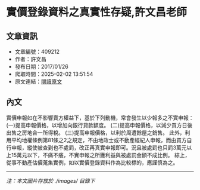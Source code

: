# 實價登錄資料之真實性存疑,許文昌老師

## 文章資訊
- 文章編號：409212
- 作者：許文昌
- 發布日期：2017/01/26
- 爬取時間：2025-02-02 13:51:54
- 原文連結：[閱讀原文](https://real-estate.get.com.tw/Columns/detail.aspx?no=409212)

## 內文
實價申報如在不影響賣方權益下，基於下列動機，常會發生以少報多之不實申報：
(一)提高申報價格，以增加向銀行貸款額度。
(二)提高申報價格，以減少買方日後出售之房地合一所得稅。
(三)提高申報價格，以利於周遭餘屋之銷售。
此外，利用平均地權條例第81條之2之規定，不由地政士或不動產經紀人申報，而由買方自行申報，縱使被查到也不處罰，改正再真實申報即可。況且被處罰也只罰3萬元以上15萬元以下，不痛不癢，不實申報之所獲利益與被處罰金額不成比例。
綜上，從事不動產估價蒐集實例，如以實價登錄資料作為比較標的，應謹慎為之。

---
*注：本文圖片存放於 ./images/ 目錄下*
